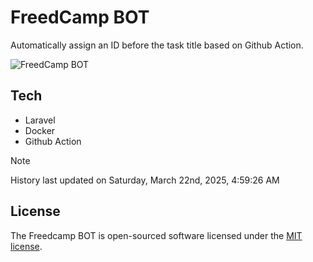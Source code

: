 # FreedCamp BOT

Automatically assign an ID before the task title based on Github Action.

![FreedCamp BOT](https://repository-images.githubusercontent.com/737932867/7d34798b-2680-471c-b089-a78a718d3d6a)

## Tech

- Laravel
- Docker
- Github Action

> [!NOTE]  
> History last updated on Saturday, March 22nd, 2025, 4:59:26 AM

## License

The Freedcamp BOT is open-sourced software licensed under the [MIT license](https://opensource.org/licenses/MIT).
